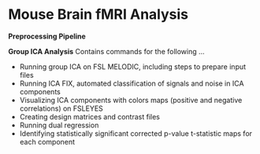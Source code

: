 # Mouse Brain fMRI Analysis

**Preprocessing Pipeline**

**Group ICA Analysis**
Contains commands for the following ...
- Running group ICA on FSL MELODIC, including steps to prepare input files
- Running ICA FIX, automated classification of signals and noise in ICA components
- Visualizing ICA components with colors maps (positive and negative correlations) on FSLEYES
- Creating design matrices and contrast files
- Running dual regression
- Identifying statistically significant corrected p-value t-statistic maps for each component 
